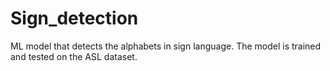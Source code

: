 # Sign_detection
ML model that detects the alphabets in sign language.
The model is trained and tested on the ASL dataset.
